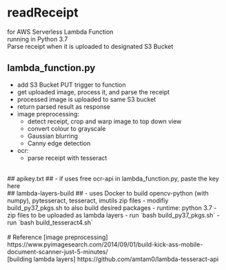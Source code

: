 # readReceipt
for AWS Serverless Lambda Function <br />
running in Python 3.7 <br />
Parse receipt when it is uploaded to designated S3 Bucket <br />

## lambda_function.py ##
- add S3 Bucket PUT trigger to function
- get uploaded image, process it, and parse the receipt
- processed image is uploaded to same S3 bucket
- return parsed result as response
- image preprocessing: 
    - detect receipt, crop and warp image to top down view
    - convert colour to grayscale
    - Gaussian blurring
    - Canny edge detection
- ocr:
    - parse receipt with tesseract
<br />
## apikey.txt ##
- if uses free ocr-api in lambda_function.py, paste the key here
<br />
## lambda-layers-build ##
- uses Docker to build opencv-python (with numpy), pytesseract, tesseract, imutils zip files
- modifiy build_py37_pkgs.sh to also build desired packages
- runtime: python 3.7
- zip files to be uploaded as lambda layers
- run `bash build_py37_pkgs.sh`
- run `bash build_tesseract4.sh` 
<br />
<br />
# Reference
[image preprocessing] https://www.pyimagesearch.com/2014/09/01/build-kick-ass-mobile-document-scanner-just-5-minutes/ <br />
[building lambda layers] https://github.com/amtam0/lambda-tesseract-api
